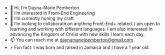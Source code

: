 - 👋 Hi, I’m Dayna-Marie Pemberton
- 👀 I’m interested in Front-End Engineering
- 🌱 I’m currently honing my craft
- 💞️ I’m looking to collaborate on anything Front-End+ related. I am open to learning and working with different languages. I am also interested in advancing the Kingdom of Christ with new skills I learn each day. 
- 📫 You can reach me at daynamariejpemberton@gmail.com
- ⚡ Fun fact: I was born and raised in Jamaica and I have a 1 year old. 

<!---
daynamariejpembie/daynamariejpembie is a ✨ special ✨ repository because its `README.md` (this file) appears on your GitHub profile.
You can click the Preview link to take a look at your changes.
--->
